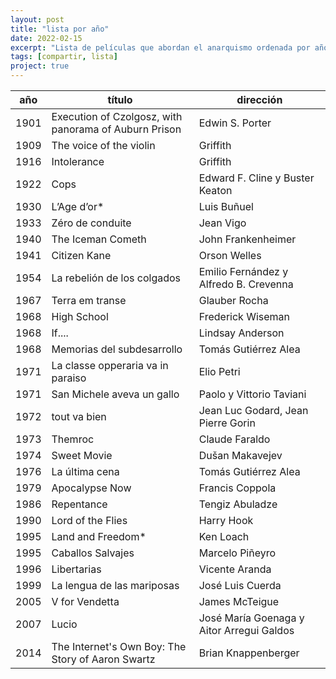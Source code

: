 ```yaml
---
layout: post
title: "lista por año"
date: 2022-02-15
excerpt: "Lista de películas que abordan el anarquismo ordenada por año"
tags: [compartir, lista]
project: true
---
```


| año  | título                                                | dirección                                 |
|------|-------------------------------------------------------|-------------------------------------------|
| 1901 | Execution of Czolgosz, with panorama of Auburn Prison | Edwin S. Porter                           |
| 1909 | The voice of the violin                               | Griffith                                  |
| 1916 | Intolerance                                           | Griffith                                  |
| 1922 | Cops                                                  | Edward F. Cline y Buster Keaton           |
| 1930 | L’Age d’or*                                           | Luis Buñuel                               |
| 1933 | Zéro de conduite                                      | Jean Vigo                                 |
| 1940 | The Iceman Cometh                                     | John Frankenheimer                        |
| 1941 | Citizen Kane                                          | Orson Welles                              |
| 1954 | La rebelión de los colgados                           | Emilio Fernández y Alfredo B. Crevenna    |
| 1967 | Terra em transe                                       | Glauber Rocha                             |
| 1968 | High School                                           | Frederick Wiseman                         |
| 1968 | If....                                                | Lindsay Anderson                          |
| 1968 | Memorias del subdesarrollo                            | Tomás Gutiérrez Alea                      |
| 1971 | La classe opperaria va in paraiso                     | Elio Petri                                |
| 1971 | San Michele aveva un gallo                            | Paolo y Vittorio Taviani                  |
| 1972 | tout va bien                                          | Jean Luc Godard, Jean Pierre Gorin        |
| 1973 | Themroc                                               | Claude Faraldo                            |
| 1974 | Sweet Movie                                           | Dušan Makavejev                           |
| 1976 | La última cena                                        | Tomás Gutiérrez Alea                      |
| 1979 | Apocalypse Now                                        | Francis Coppola                           |
| 1986 | Repentance                                            | Tengiz Abuladze                           |
| 1990 | Lord of the Flies                                     | Harry Hook                                |
| 1995 | Land and Freedom*                                     | Ken Loach                                 |
| 1995 | Caballos Salvajes                                     | Marcelo Piñeyro                           |
| 1996 | Libertarias                                           | Vicente Aranda                            |
| 1999 | La lengua de las mariposas                            | José Luis Cuerda                          |
| 2005 | V for Vendetta                                        | James McTeigue                            |
| 2007 | Lucio                                                 | José María Goenaga y Aitor Arregui Galdos |
| 2014 | The Internet's Own Boy: The Story of Aaron Swartz     | Brian Knappenberger                       |